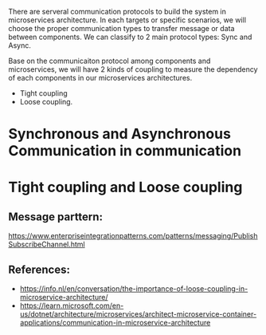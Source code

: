 There are serveral communication protocols to build the system in microservices architecture. In each targets or specific scenarios, we will choose the proper communication types to transfer message or data between components.
We can classify to 2 main protocol types: Sync and Async.

Base on the communicaiton protocol among components and microservices, we will have 2 kinds of coupling to measure the dependency of each components in our microservices architectures.
- Tight coupling
- Loose coupling.

# Synchronous and Asynchronous Communication in communication
# Tight coupling and Loose coupling



## Message parttern:
https://www.enterpriseintegrationpatterns.com/patterns/messaging/PublishSubscribeChannel.html

## References:
- https://info.nl/en/conversation/the-importance-of-loose-coupling-in-microservice-architecture/
- https://learn.microsoft.com/en-us/dotnet/architecture/microservices/architect-microservice-container-applications/communication-in-microservice-architecture